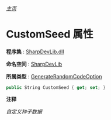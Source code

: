 ###### [主页](./Index.md "主页")

# CustomSeed 属性

**程序集** : [SharpDevLib.dll](./SharpDevLib.assembly.md "SharpDevLib.dll")

**命名空间** : [SharpDevLib](./SharpDevLib.namespace.md "SharpDevLib")

**所属类型** : [GenerateRandomCodeOption](./SharpDevLib.GenerateRandomCodeOption.md "GenerateRandomCodeOption")

``` csharp
public String CustomSeed { get; set; }
```

**注释**

*自定义种子数据*



